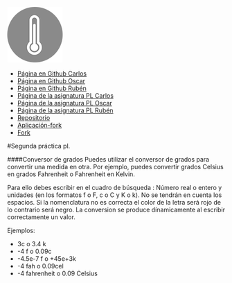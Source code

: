 ![temp](/img/favicon.png)

* [Página en Github Carlos](https://ctc87.github.io/)
* [Página en Github Oscar](https://alu0100825893.github.io/)
* [Página en Github Rubén](https://alu0100309553.github.io/)
* [Página de la asignatura PL Carlos](http://ctc87.github.io/Practicas_PL/)
* [Página de la asignatura PL Oscar](https://alu0100825893.github.io/)
* [Página de la asignatura PL Rubén](https://alu0100309553.github.io/)
* [Repositorio](https://github.com/ULL-ESIT-GRADOII-PL/conversor-de-temperatura-simple-equipo-cob)
* [Aplicación-fork](http://ctc87.github.io/conversor-de-temperatura-simple-equipo-cob/)
* [Fork](https://github.com/ctc87/conversor-de-temperatura-simple-equipo-cob)

#Segunda práctica pl. 

####Conversor de grados
Puedes utilizar el conversor de grados para convertir una medida en otra. Por ejemplo, 
puedes convertir grados Celsius en grados Fahrenheit o Fahrenheit en Kelvin.
            
Para ello debes escribir en el cuadro de búsqueda : Número 
real o entero y unidades (en los formatos f o F, c o C y K o k).
No se tendrán en cuenta los espacios.
Si la nomenclatura no es correcta el color de la letra será rojo
de lo contrario será negro. La conversion se produce dínamicamente al escribir correctamente un valor. 
                        
Ejemplos:
* 3c   o   3.4 k 
* -4 f o 0.09c
* -4.5e-7 f o +45e+3k
* -4 fah o 0.09cel
* -4 fahrenheit o 0.09 Celsius